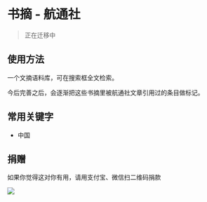 # 书摘 - 航通社

> 正在迁移中

## 使用方法

一个文摘语料库，可在搜索框全文检索。

今后完善之后，会逐渐把这些书摘里被航通社文章引用过的条目做标记。

## 常用关键字

- 中国

## 捐赠

如果你觉得这对你有用，请用支付宝、微信扫二维码捐款

![](https://lishuhang.me/img/2020/qrdonate.jpg)